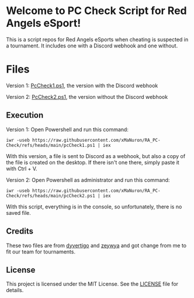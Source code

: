 # Welcome to PC Check Script for Red Angels eSport!

This is a script repos for Red Angels eSports when cheating is suspected in a tournament. It includes one with a Discord webhook and one without.

# Files

Version 1: [PcCheck1.ps1](https://raw.githubusercontent.com/xMaNuron/RA_PC-Check/refs/heads/main/pcCheck1.ps1), the version with the Discord webhook

Version 2: [PcCheck2.ps1](https://raw.githubusercontent.com/xMaNuron/RA_PC-Check/refs/heads/main/pcCheck2.ps1), the version without the Discord webhook


## Execution 

Version 1: Open Powershell and run this command:

    iwr -useb https://raw.githubusercontent.com/xMaNuron/RA_PC-Check/refs/heads/main/pcCheck1.ps1 | iex

With this version, a file is sent to Discord as a webhook, but also a copy of the file is created on the desktop. If there isn't one there, simply paste it with Ctrl + V.

Version 2: Open Powershell as administrator and run this command:

    iwr -useb https://raw.githubusercontent.com/xMaNuron/RA_PC-Check/refs/heads/main/pcCheck2.ps1 | iex

With this script, everything is in the console, so unfortunately, there is no saved file.

## Credits

These two files are from [dyvertigo](https://github.com/dyvertigo/pcCheck) and [zeywya](https://github.com/zeywya/PcCheckerr) and got change from me to fit our team for tournaments. 

## License

This project is licensed under the MIT License. See the [LICENSE](https://github.com/xMaNuron/RA_PC-Check/blob/main/LICENSE) file for details.

